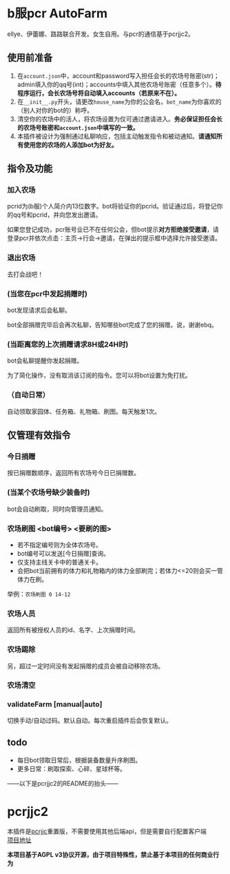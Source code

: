 # b服pcr AutoFarm
ellye、伊蕾娜、路路联合开发。女生自用。与pcr的通信基于pcrjjc2。

## 使用前准备

1. 在```account.json```中，account和password写入担任会长的农场号账密(str)；admin填入你的qq号(int)；accounts中填入其他农场号账密（任意多个）。**待程序运行，会长农场号将自动填入accounts（若原来不在）。**
2. 在```__init__.py```开头，请更改```house_name```为你的公会名，```bot_name```为你喜欢的（别人对你的bot的）称呼。
3. 清空你的农场中的活人，将农场设置为仅可通过邀请进入。**务必保证担任会长的农场号账密和```account.json```中填写的一致。**
4. 本插件被设计为强制通过私聊响应，包括主动触发指令和被动通知。**请通知所有使用您的农场的人添加bot为好友。**


## 指令及功能
### 加入农场 <pcrid>
pcrid为(b服)个人简介内13位数字。bot将验证你的pcrid。验证通过后，将登记你的qq号和pcrid，并向您发出邀请。

如果您登记成功，pcr账号业已不在任何公会，但bot提示**对方拒绝接受邀请**，请登录pcr并依次点击：主页->行会->邀请，在弹出的提示框中选择允许接受邀请。

### 退出农场
去打会战吧！

### (当您在pcr中发起捐赠时)
bot发现请求后会私聊。

bot全部捐赠完毕后会再次私聊，告知哪些bot完成了您的捐赠。说，谢谢ebq。

### (当距离您的上次捐赠请求8H或24H时)
bot会私聊提醒你发起捐赠。

为了简化操作，没有取消该订阅的指令。您可以将bot设置为免打扰。

### （自动日常）
自动领取家园体、任务箱、礼物箱、刷图。每天触发1次。

## 仅管理有效指令

### 今日捐赠
按已捐赠数顺序，返回所有农场号今日已捐赠数。

###  (当某个农场号缺少装备时)
bot会自动刷取，同时向管理员通知。

### 农场刷图 <bot编号> <要刷的图>
- 若不指定编号则为全体农场号。
- bot编号可以发送[今日捐赠]查询。
- 仅支持主线关卡中的普通关卡。
- 会把bot当前拥有的体力和礼物箱内的体力全部刷完；若体力<=20则会买一管体力在刷。

举例：```农场刷图 0 14-12```

### 农场人员
返回所有被授权人员的id、名字、上次捐赠时间。

### 农场踢除 <pcrid>
另，超过一定时间没有发起捐赠的成员会被自动移除农场。

### 农场清空

### validateFarm [manual|auto]
切换手动/自动过码。默认自动。每次重启插件后会恢复默认。

## todo
- 每日bot领取日常后，根据装备数量升序刷图。
- 更多日常：刷取探索、心碎、星球杯等。

——以下是pcrjjc2的README的抬头——

# pcrjjc2

本插件是[pcrjjc](https://github.com/lulu666lulu/pcrjjc)重置版，不需要使用其他后端api，但是需要自行配置客户端  
[项目地址](https://github.com/qq1176321897/pcrjjc2)

**本项目基于AGPL v3协议开源，由于项目特殊性，禁止基于本项目的任何商业行为**
